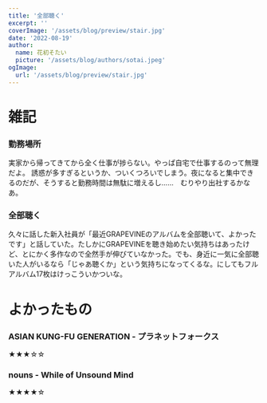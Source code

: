 ```yaml
---
title: '全部聴く'
excerpt: ''
coverImage: '/assets/blog/preview/stair.jpg'
date: '2022-08-19'
author:
  name: 花初そたい
  picture: '/assets/blog/authors/sotai.jpeg'
ogImage:
  url: '/assets/blog/preview/stair.jpg'
---
```

# 雑記

### 勤務場所
実家から帰ってきてから全く仕事が捗らない。やっぱ自宅で仕事するのって無理だよ。
誘惑が多すぎるというか、ついくつろいでしまう。夜になると集中できるのだが、そうすると勤務時間は無駄に増えるし……　むりやり出社するかなあ。

### 全部聴く
久々に話した新入社員が「最近GRAPEVINEのアルバムを全部聴いて、よかったです」と話していた。たしかにGRAPEVINEを聴き始めたい気持ちはあったけど、とにかく多作なので全然手が伸びていなかった。でも、身近に一気に全部聴いた人がいるなら「じゃあ聴くか」という気持ちになってくるな。にしてもフルアルバム17枚はけっこういかついな。

# よかったもの

### ASIAN KUNG-FU GENERATION - プラネットフォークス
★★★☆☆

### nouns - While of Unsound Mind
★★★★☆